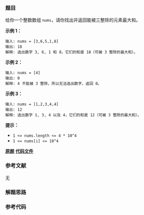 ### 题目
给你一个整数数组 `nums`，请你找出并返回能被三整除的元素最大和。



**示例 1：**

    
    
    输入: nums = [3,6,5,1,8]
    输出: 18
    解释: 选出数字 3, 6, 1 和 8，它们的和是 18（可被 3 整除的最大和）。

**示例 2：**

    
    
    输入: nums = [4]
    输出: 0
    解释: 4 不能被 3 整除，所以无法选出数字，返回 0。
    

**示例 3：**

    
    
    输入: nums = [1,2,3,4,4]
    输出: 12
    解释: 选出数字 1, 3, 4 以及 4，它们的和是 12（可被 3 整除的最大和）。
    



**提示：**

  * `1 <= nums.length <= 4 * 10^4`
  * `1 <= nums[i] <= 10^4`

 **[原题](https://leetcode-cn.com/problems/greatest-sum-divisible-by-three/)**    **[代码文件]()**


### 参考文献
无

### 解题思路




### 参考代码

```go


```




